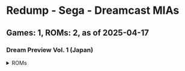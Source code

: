 # Redump - Sega - Dreamcast MIAs
## Games: 1, ROMs: 2, as of 2025-04-17

### Dream Preview Vol. 1 (Japan)
<details>
<summary>ROMs</summary>

- Dream Preview Vol. 1 (Japan) (Track 1).bin, CRC: ddf41288
- Dream Preview Vol. 1 (Japan) (Track 3).bin, CRC: 3a1c01de
</details>

